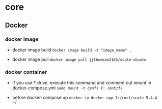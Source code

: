 # core

## Docker

### docker image

* docker image build
` docker image build -t "image_name" . `

* docker image pull
` docker image pull jjthomson2166/scale-ubuntu `

### docker container

* if you use F drive, execute this command and comment out mount in docker-compose.yml
` sudo mount -t drvfs F: /mnt/f/ `

* before docker-compose up
` docker cp docker-app-1:/root/scale-5.4.4 ~/ `

